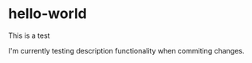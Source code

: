 # hello-world

This is a test 

I'm currently testing description functionality when commiting changes. 
